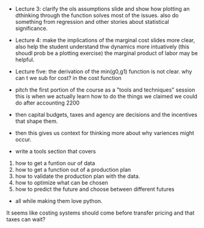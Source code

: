 -  Lecture 3: clarify the ols assumptions slide and show how plotting an dthinking through the function solves most of the issues. also do something from regression and other stories about statistical significance.
- Lecture 4: make the implications of the marginal cost slides more clear, also help the student understand thw  dynamics more intuatively (this shoudl prob be a plotting exercise) the marginal product of labor may be helpful.
- Lecture five: the derivation of the min(g0,g1) function is not clear. why can t we sub for cost? in the cost function

- pitch the first portion of the course as a "tools and techniques" session this is when we actually learn how to do the things we claimed we could do after accounting 2200
- then capital budgets, taxes and agency are decisions and the incentives that shape them.
- then this gives us context for thinking more about why variences might occur.
- write a tools section that covers
1. how to get a funtion our of data
2. how to get a function out of a production plan
3. how to validate the production plan with the data.
4. how to optimize what can be chosen 
5. how to predict the future and choose between different futures
- all while making them love python.


It seems like costing systems should come before transfer pricing and that taxes can wait?
